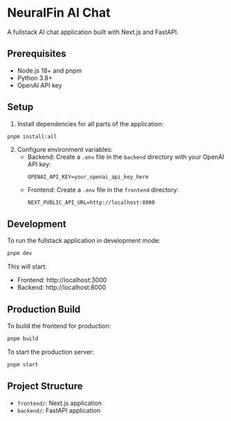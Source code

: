 # NeuralFin AI Chat

A fullstack AI chat application built with Next.js and FastAPI.

## Prerequisites

- Node.js 18+ and pnpm
- Python 3.8+
- OpenAI API key

## Setup

1. Install dependencies for all parts of the application:
```bash
pnpm install:all
```

2. Configure environment variables:
   - Backend: Create a `.env` file in the `backend` directory with your OpenAI API key:
     ```
     OPENAI_API_KEY=your_openai_api_key_here
     ```
   - Frontend: Create a `.env` file in the `frontend` directory:
     ```
     NEXT_PUBLIC_API_URL=http://localhost:8000
     ```

## Development

To run the fullstack application in development mode:

```bash
pnpm dev
```

This will start:
- Frontend: http://localhost:3000
- Backend: http://localhost:8000

## Production Build

To build the frontend for production:

```bash
pnpm build
```

To start the production server:

```bash
pnpm start
```

## Project Structure

- `frontend/`: Next.js application
- `backend/`: FastAPI application

